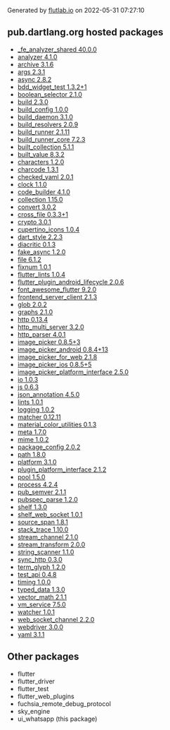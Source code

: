 Generated by [flutlab.io](https://flutlab.io) on 2022-05-31 07:27:10


## pub.dartlang.org hosted packages

 - [_fe_analyzer_shared 40.0.0](https://pub.dartlang.org/packages/_fe_analyzer_shared/versions/40.0.0)
 - [analyzer 4.1.0](https://pub.dartlang.org/packages/analyzer/versions/4.1.0)
 - [archive 3.1.6](https://pub.dartlang.org/packages/archive/versions/3.1.6)
 - [args 2.3.1](https://pub.dartlang.org/packages/args/versions/2.3.1)
 - [async 2.8.2](https://pub.dartlang.org/packages/async/versions/2.8.2)
 - [bdd_widget_test 1.3.2+1](https://pub.dartlang.org/packages/bdd_widget_test/versions/1.3.2+1)
 - [boolean_selector 2.1.0](https://pub.dartlang.org/packages/boolean_selector/versions/2.1.0)
 - [build 2.3.0](https://pub.dartlang.org/packages/build/versions/2.3.0)
 - [build_config 1.0.0](https://pub.dartlang.org/packages/build_config/versions/1.0.0)
 - [build_daemon 3.1.0](https://pub.dartlang.org/packages/build_daemon/versions/3.1.0)
 - [build_resolvers 2.0.9](https://pub.dartlang.org/packages/build_resolvers/versions/2.0.9)
 - [build_runner 2.1.11](https://pub.dartlang.org/packages/build_runner/versions/2.1.11)
 - [build_runner_core 7.2.3](https://pub.dartlang.org/packages/build_runner_core/versions/7.2.3)
 - [built_collection 5.1.1](https://pub.dartlang.org/packages/built_collection/versions/5.1.1)
 - [built_value 8.3.2](https://pub.dartlang.org/packages/built_value/versions/8.3.2)
 - [characters 1.2.0](https://pub.dartlang.org/packages/characters/versions/1.2.0)
 - [charcode 1.3.1](https://pub.dartlang.org/packages/charcode/versions/1.3.1)
 - [checked_yaml 2.0.1](https://pub.dartlang.org/packages/checked_yaml/versions/2.0.1)
 - [clock 1.1.0](https://pub.dartlang.org/packages/clock/versions/1.1.0)
 - [code_builder 4.1.0](https://pub.dartlang.org/packages/code_builder/versions/4.1.0)
 - [collection 1.15.0](https://pub.dartlang.org/packages/collection/versions/1.15.0)
 - [convert 3.0.2](https://pub.dartlang.org/packages/convert/versions/3.0.2)
 - [cross_file 0.3.3+1](https://pub.dartlang.org/packages/cross_file/versions/0.3.3+1)
 - [crypto 3.0.1](https://pub.dartlang.org/packages/crypto/versions/3.0.1)
 - [cupertino_icons 1.0.4](https://pub.dartlang.org/packages/cupertino_icons/versions/1.0.4)
 - [dart_style 2.2.3](https://pub.dartlang.org/packages/dart_style/versions/2.2.3)
 - [diacritic 0.1.3](https://pub.dartlang.org/packages/diacritic/versions/0.1.3)
 - [fake_async 1.2.0](https://pub.dartlang.org/packages/fake_async/versions/1.2.0)
 - [file 6.1.2](https://pub.dartlang.org/packages/file/versions/6.1.2)
 - [fixnum 1.0.1](https://pub.dartlang.org/packages/fixnum/versions/1.0.1)
 - [flutter_lints 1.0.4](https://pub.dartlang.org/packages/flutter_lints/versions/1.0.4)
 - [flutter_plugin_android_lifecycle 2.0.6](https://pub.dartlang.org/packages/flutter_plugin_android_lifecycle/versions/2.0.6)
 - [font_awesome_flutter 9.2.0](https://pub.dartlang.org/packages/font_awesome_flutter/versions/9.2.0)
 - [frontend_server_client 2.1.3](https://pub.dartlang.org/packages/frontend_server_client/versions/2.1.3)
 - [glob 2.0.2](https://pub.dartlang.org/packages/glob/versions/2.0.2)
 - [graphs 2.1.0](https://pub.dartlang.org/packages/graphs/versions/2.1.0)
 - [http 0.13.4](https://pub.dartlang.org/packages/http/versions/0.13.4)
 - [http_multi_server 3.2.0](https://pub.dartlang.org/packages/http_multi_server/versions/3.2.0)
 - [http_parser 4.0.1](https://pub.dartlang.org/packages/http_parser/versions/4.0.1)
 - [image_picker 0.8.5+3](https://pub.dartlang.org/packages/image_picker/versions/0.8.5+3)
 - [image_picker_android 0.8.4+13](https://pub.dartlang.org/packages/image_picker_android/versions/0.8.4+13)
 - [image_picker_for_web 2.1.8](https://pub.dartlang.org/packages/image_picker_for_web/versions/2.1.8)
 - [image_picker_ios 0.8.5+5](https://pub.dartlang.org/packages/image_picker_ios/versions/0.8.5+5)
 - [image_picker_platform_interface 2.5.0](https://pub.dartlang.org/packages/image_picker_platform_interface/versions/2.5.0)
 - [io 1.0.3](https://pub.dartlang.org/packages/io/versions/1.0.3)
 - [js 0.6.3](https://pub.dartlang.org/packages/js/versions/0.6.3)
 - [json_annotation 4.5.0](https://pub.dartlang.org/packages/json_annotation/versions/4.5.0)
 - [lints 1.0.1](https://pub.dartlang.org/packages/lints/versions/1.0.1)
 - [logging 1.0.2](https://pub.dartlang.org/packages/logging/versions/1.0.2)
 - [matcher 0.12.11](https://pub.dartlang.org/packages/matcher/versions/0.12.11)
 - [material_color_utilities 0.1.3](https://pub.dartlang.org/packages/material_color_utilities/versions/0.1.3)
 - [meta 1.7.0](https://pub.dartlang.org/packages/meta/versions/1.7.0)
 - [mime 1.0.2](https://pub.dartlang.org/packages/mime/versions/1.0.2)
 - [package_config 2.0.2](https://pub.dartlang.org/packages/package_config/versions/2.0.2)
 - [path 1.8.0](https://pub.dartlang.org/packages/path/versions/1.8.0)
 - [platform 3.1.0](https://pub.dartlang.org/packages/platform/versions/3.1.0)
 - [plugin_platform_interface 2.1.2](https://pub.dartlang.org/packages/plugin_platform_interface/versions/2.1.2)
 - [pool 1.5.0](https://pub.dartlang.org/packages/pool/versions/1.5.0)
 - [process 4.2.4](https://pub.dartlang.org/packages/process/versions/4.2.4)
 - [pub_semver 2.1.1](https://pub.dartlang.org/packages/pub_semver/versions/2.1.1)
 - [pubspec_parse 1.2.0](https://pub.dartlang.org/packages/pubspec_parse/versions/1.2.0)
 - [shelf 1.3.0](https://pub.dartlang.org/packages/shelf/versions/1.3.0)
 - [shelf_web_socket 1.0.1](https://pub.dartlang.org/packages/shelf_web_socket/versions/1.0.1)
 - [source_span 1.8.1](https://pub.dartlang.org/packages/source_span/versions/1.8.1)
 - [stack_trace 1.10.0](https://pub.dartlang.org/packages/stack_trace/versions/1.10.0)
 - [stream_channel 2.1.0](https://pub.dartlang.org/packages/stream_channel/versions/2.1.0)
 - [stream_transform 2.0.0](https://pub.dartlang.org/packages/stream_transform/versions/2.0.0)
 - [string_scanner 1.1.0](https://pub.dartlang.org/packages/string_scanner/versions/1.1.0)
 - [sync_http 0.3.0](https://pub.dartlang.org/packages/sync_http/versions/0.3.0)
 - [term_glyph 1.2.0](https://pub.dartlang.org/packages/term_glyph/versions/1.2.0)
 - [test_api 0.4.8](https://pub.dartlang.org/packages/test_api/versions/0.4.8)
 - [timing 1.0.0](https://pub.dartlang.org/packages/timing/versions/1.0.0)
 - [typed_data 1.3.0](https://pub.dartlang.org/packages/typed_data/versions/1.3.0)
 - [vector_math 2.1.1](https://pub.dartlang.org/packages/vector_math/versions/2.1.1)
 - [vm_service 7.5.0](https://pub.dartlang.org/packages/vm_service/versions/7.5.0)
 - [watcher 1.0.1](https://pub.dartlang.org/packages/watcher/versions/1.0.1)
 - [web_socket_channel 2.2.0](https://pub.dartlang.org/packages/web_socket_channel/versions/2.2.0)
 - [webdriver 3.0.0](https://pub.dartlang.org/packages/webdriver/versions/3.0.0)
 - [yaml 3.1.1](https://pub.dartlang.org/packages/yaml/versions/3.1.1)

## Other packages

 - flutter
 - flutter_driver
 - flutter_test
 - flutter_web_plugins
 - fuchsia_remote_debug_protocol
 - sky_engine
 - ui_whatsapp (this package)

